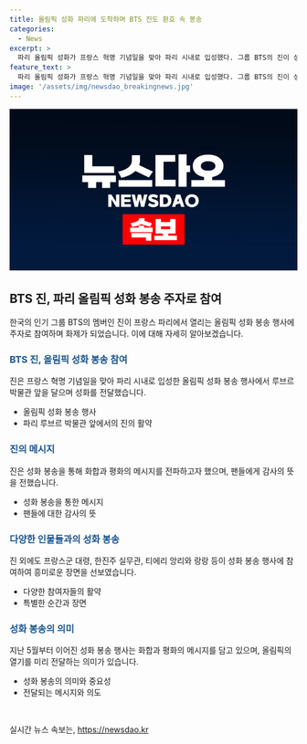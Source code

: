 ```yaml
---
title: 올림픽 성화 파리에 도착하며 BTS 진도 환호 속 봉송
categories:
  - News
excerpt: >
  파리 올림픽 성화가 프랑스 혁명 기념일을 맞아 파리 시내로 입성했다. 그룹 BTS의 진이 성화 봉송 주자로 참여하며 루브르 박물관 앞을 달렸고, 현지 시간 14일 저녁, 올림픽 성화는 개선문에서 열린 혁명기념일 군사 행진 마지막 순서에 모습을 드러냈다. BTS는 이번 성화 봉송을 통해 화합과 평화의 메시지를 전파하고 싶다며 의미를 부여했고, 다양한 인물들도 성화 봉송 주자로 참여했다. 이번 성화 봉송은 오는 26일 개막식을 맞춰 파리로 돌아오게 될 예정이다.
feature_text: >
  파리 올림픽 성화가 프랑스 혁명 기념일을 맞아 파리 시내로 입성했다. 그룹 BTS의 진이 성화 봉송 주자로 참여하며 루브르 박물관 앞을 달렸고, 현지 시간 14일 저녁, 올림픽 성화는 개선문에서 열린 혁명기념일 군사 행진 마지막 순서에 모습을 드러냈다. BTS는 이번 성화 봉송을 통해 화합과 평화의 메시지를 전파하고 싶다며 의미를 부여했고, 다양한 인물들도 성화 봉송 주자로 참여했다. 이번 성화 봉송은 오는 26일 개막식을 맞춰 파리로 돌아오게 될 예정이다.
image: '/assets/img/newsdao_breakingnews.jpg'
---
```


<p><img src="/assets/img/newsdao_breakingnews.jpg" alt="flaretime 속보" /></p>

<h2 data-ke-size="size26">BTS 진, 파리 올림픽 성화 봉송 주자로 참여</h2>

<p data-ke-size="size16">한국의 인기 그룹 BTS의 멤버인 진이 프랑스 파리에서 열리는 올림픽 성화 봉송 행사에 주자로 참여하며 화제가 되었습니다. 이에 대해 자세히 알아보겠습니다.</p>

<h3><b><span style="color: #1a5490;">BTS 진, 올림픽 성화 봉송 참여</span></b></h3>

<p data-ke-size="size16">진은 프랑스 혁명 기념일을 맞아 파리 시내로 입성한 올림픽 성화 봉송 행사에서 루브르 박물관 앞을 달으며 성화를 전달했습니다. </p>

<ul>
<li>올림픽 성화 봉송 행사</li>
<li>파리 루브르 박물관 앞에서의 진의 활약</li>
</ul>

<h3><b><span style="color: #1a5490;">진의 메시지</span></b></h3>

<p data-ke-size="size16">진은 성화 봉송을 통해 화합과 평화의 메시지를 전파하고자 했으며, 팬들에게 감사의 뜻을 전했습니다.</p>

<ul>
<li>성화 봉송을 통한 메시지</li>
<li>팬들에 대한 감사의 뜻</li>
</ul>

<h3><b><span style="color: #1a5490;">다양한 인물들과의 성화 봉송</span></b></h3>

<p data-ke-size="size16">진 외에도 프랑스군 대령, 한진주 실무관, 티에리 앙리와 랑랑 등이 성화 봉송 행사에 참여하여 흥미로운 장면을 선보였습니다.</p>

<ul>
<li>다양한 참여자들의 활약</li>
<li>특별한 순간과 장면</li>
</ul>

<h3><b><span style="color: #1a5490;">성화 봉송의 의미</span></b></h3>

<p data-ke-size="size16">지난 5월부터 이어진 성화 봉송 행사는 화합과 평화의 메시지를 담고 있으며, 올림픽의 열기를 미리 전달하는 의미가 있습니다.</p>

<ul>
<li>성화 봉송의 의미와 중요성</li>
<li>전달되는 메시지와 의도</li>
</ul>

<p data-ke-size="size16">&nbsp;</p>
실시간 뉴스 속보는, <a href="https://newsdao.kr" rel="dofollow">https://newsdao.kr</a>


